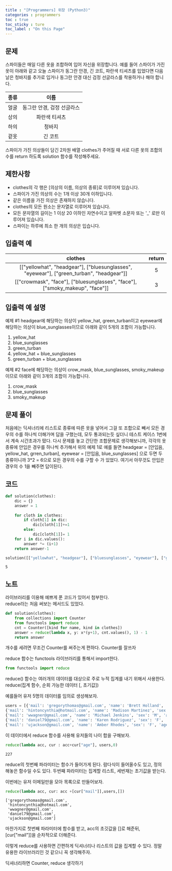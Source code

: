 ```yaml
---
title : "[Programmers] 위장 (Python3)"
categories : programmers
toc : true
toc_sticky : ture
toc_label : "On this Page"
---
```

## 문제 
스파이들은 매일 다른 옷을 조합하여 입어 자신을 위장합니다.
예를 들어 스파이가 가진 옷이 아래와 같고 오늘 스파이가 동그란 안경, 긴 코트, 파란색 티셔츠를 입었다면 다음날은 청바지를 추가로 입거나 동그란 안경 대신 검정 선글라스를 착용하거나 해야 합니다.

|종류|	이름|
|:---:|:---:|
|얼굴|	동그란 안경, 검정 선글라스|
|상의	|파란색 티셔츠|
|하의	|청바지|
|겉옷|	긴 코트|

스파이가 가진 의상들이 담긴 2차원 배열 clothes가 주어질 때 서로 다른 옷의 조합의 수를 return 하도록 solution 함수를 작성해주세요.

## 제한사항
* clothes의 각 행은 [의상의 이름, 의상의 종류]로 이루어져 있습니다.
* 스파이가 가진 의상의 수는 1개 이상 30개 이하입니다.
* 같은 이름을 가진 의상은 존재하지 않습니다.
* clothes의 모든 원소는 문자열로 이루어져 있습니다.
* 모든 문자열의 길이는 1 이상 20 이하인 자연수이고 알파벳 소문자 또는 '_' 로만 이루어져 있습니다.
* 스파이는 하루에 최소 한 개의 의상은 입습니다.

## 입출력 예
|clothes|	return|
|:---:|:---:|
|[["yellowhat", "headgear"], ["bluesunglasses", "eyewear"], ["green_turban", "headgear"]]	|5|
|[["crowmask", "face"], ["bluesunglasses", "face"], ["smoky_makeup", "face"]]|	3|

## 입출력 예 설명
예제 #1
headgear에 해당하는 의상이 yellow_hat, green_turban이고 eyewear에 해당하는 의상이 blue_sunglasses이므로 아래와 같이 5개의 조합이 가능합니다.
1. yellow_hat
2. blue_sunglasses
3. green_turban
4. yellow_hat + blue_sunglasses
5. green_turban + blue_sunglasses

예제 #2
face에 해당하는 의상이 crow_mask, blue_sunglasses, smoky_makeup이므로 아래와 같이 3개의 조합이 가능합니다.
1. crow_mask
2. blue_sunglasses
3. smoky_makeup

## 문제 풀이
처음에는 딕셔너리에 리스트로 종류에 따른 옷을 넣어서 그걸 또 조합으로 빼서 모든 경우의 수를 하나씩 더해가며 답을 구했는데, 모두 통과되는듯 싶더니 테스트 케이스 1번에서 계속 시간초과가 떴다. 다시 문제를 놓고 간단한 조합문제로 생각해보니까, 각각의 옷종류에 안입은 경우를 하나씩 추가해서 위의 예제 1로 예를 들면 headgear = [안입음, yellow_hat, grren_turban], eyewear = [안입음, blue_sunglasses] 으로 두면 두 종류이니까 3*2 = 6으로 모든 경우의 수를 구할 수 가 있었다. 여기서 아무것도 안입은 경우의 수 1을 빼주면 답이된다.

## 코드


```python
def solution(clothes):
    dic = {}
    answer = 1
    
    for cloth in clothes:
        if cloth[1] in dic:
            dic[cloth[1]]+=1
        else:
            dic[cloth[1]]= 1
    for i in dic.values():
        answer *= (i+1)
    return answer-1
```


```python
solution([["yellowhat", "headgear"], ["bluesunglasses", "eyewear"], ["green_turban", "headgear"]]	)
```




    5



## 노트
라이브러리를 이용해 예쁘게 푼 코드가 있어서 첨부한다.   
reduce라는 처음 써보는 메서드도 있었다.


```python
def solution(clothes):
    from collections import Counter
    from functools import reduce
    cnt = Counter([kind for name, kind in clothes])
    answer = reduce(lambda x, y: x*(y+1), cnt.values(), 1) - 1
    return answer
```

개수를 세려면 무조건 Counter를 써주는게 편하다. Counter를 잘쓰자

reduce 함수는 functools 라이브러리를 통해서 import한다.


```python
from functools import reduce
```

reduce() 함수는 여러개의 데이터를 대상으로 주로 누적 집계를 내기 위해서 사용한다.   
reduce(집계 함수, 순회 가능한 데이터 [, 초기값])   

예를들어 유저 5명의 데이터를 임의로 생성해보자.   



```python
users = [{'mail': 'gregorythomas@gmail.com', 'name': 'Brett Holland', 'sex': 'M', 'age': 73},
{'mail': 'hintoncynthia@hotmail.com', 'name': 'Madison Martinez', 'sex': 'F', 'age': 29},
{'mail': 'wwagner@gmail.com', 'name': 'Michael Jenkins', 'sex': 'M', 'age': 51},
{'mail': 'daniel79@gmail.com', 'name': 'Karen Rodriguez', 'sex': 'F', 'age': 32},
{'mail': 'ujackson@gmail.com', 'name': 'Amber Rhodes', 'sex': 'F', 'age': 42}]
```

이 데이터에서 reduce 함수를 사용해 유저들의 나이 합을 구해보자.    


```python
reduce(lambda acc, cur : acc+cur["age"], users,0)
```




    227



reduce의 첫번째 파라미터는 함수가 들어가게 된다. 람다식이 들어올수도 있고, 정의 해놓은 함수일 수도 있다. 두번째 파라미터는 집계할 리스트, 세번재는 초기값을 받는다.

이번에는 유저 이메일만을 모아 목록으로 만들어보자.


```python
reduce(lambda acc, cur: acc +[cur["mail"]],users,[])
```




    ['gregorythomas@gmail.com',
     'hintoncynthia@hotmail.com',
     'wwagner@gmail.com',
     'daniel79@gmail.com',
     'ujackson@gmail.com']



마찬가지로 첫번째 파라미터에 함수를 받고, acc의 초깃값을 []로 해준뒤, [cur["mail"]]을 순차적으로 더해준다.

이렇게 reduce를 사용하면 간편하게 딕셔너리나 리스트의 값을 집계할 수 있다. 정말 유용한 라이브러리인 것 같으니 꼭 생각해주자.

딕셔너리하면 Counter, reduce 생각하기
